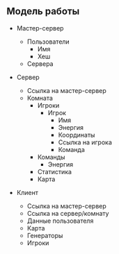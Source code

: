 ## Модель работы

- Мастер-сервер
    - Пользователи
        - Имя
        - Хеш
    - Сервера

- Сервер
    - Ссылка на мастер-сервер
    - Комната
        - Игроки
            - Игрок
                - Имя
                - Энергия
                - Координаты
                - Ссылка на игрока
                - Команда
        - Команды
            - Энергия
        - Статистика
        - Карта
    
- Клиент
    - Ссылка на мастер-сервер
    - Ссылка на сервер/комнату
    - Данные пользователя
    - Карта
    - Генераторы
    - Игроки